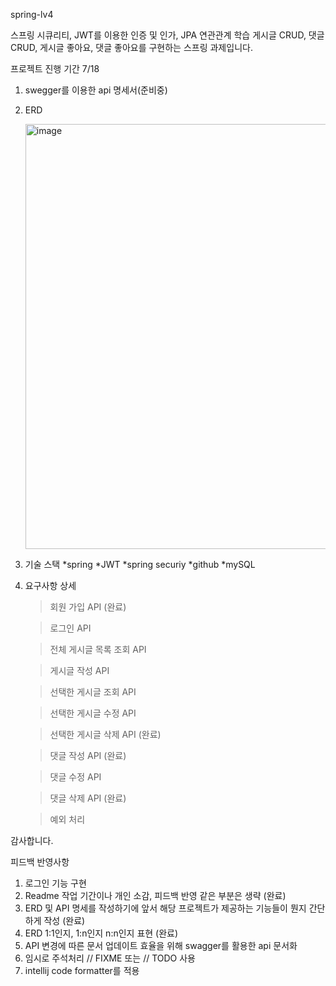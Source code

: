 spring-lv4

스프링 시큐리티, JWT를 이용한 인증 및 인가, JPA 연관관계 학습 게시글 CRUD, 댓글 CRUD, 게시글 좋아요, 댓글 좋아요를 구현하는 스프링 과제입니다.


프로젝트 진행 기간 7/18

1. swegger를 이용한 api 명세서(준비중)
2. ERD

   <img width="680" alt="image" src="https://github.com/yuio7279/spring-lv4/assets/94231335/0e5f5d22-2589-4b76-a3b8-bedc92ea8693">

3. 기술 스택
   *spring
   *JWT
   *spring securiy
   *github
   *mySQL

4. 요구사항 상세
   > 회원 가입 API (완료)
   
   > 로그인 API
   
   > 전체 게시글 목록 조회 API
   
   > 게시글 작성 API
   
   > 선택한 게시글 조회 API
   
   > 선택한 게시글 수정 API
   
   > 선택한 게시글 삭제 API (완료)
   
   > 댓글 작성 API (완료)
   
   > 댓글 수정 API
   
   > 댓글 삭제 API (완료)
   
   > 예외 처리

감사합니다.

피드백 반영사항
1. 로그인 기능 구현 
2. Readme  작업 기간이나 개인 소감, 피드백 반영 같은 부분은 생략                             (완료)
3. ERD 및 API 명세를 작성하기에 앞서 해당 프로젝트가 제공하는 기능들이 뭔지 간단하게 작성      (완료)
4. ERD 1:1인지, 1:n인지 n:n인지 표현                                                       (완료)
5. API 변경에 따른 문서 업데이트 효율을 위해 swagger를 활용한 api 문서화
6. 임시로 주석처리 // FIXME 또는 // TODO 사용
7. intellij code formatter를 적용
